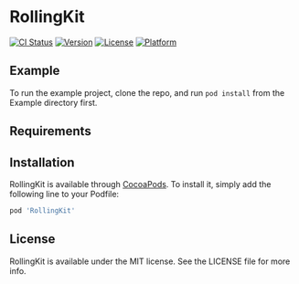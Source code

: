 # RollingKit

[![CI Status](http://img.shields.io/travis/Max/RollingKit.svg?style=flat)](https://travis-ci.org/Max/RollingKit)
[![Version](https://img.shields.io/cocoapods/v/RollingKit.svg?style=flat)](http://cocoapods.org/pods/RollingKit)
[![License](https://img.shields.io/cocoapods/l/RollingKit.svg?style=flat)](http://cocoapods.org/pods/RollingKit)
[![Platform](https://img.shields.io/cocoapods/p/RollingKit.svg?style=flat)](http://cocoapods.org/pods/RollingKit)

## Example

To run the example project, clone the repo, and run `pod install` from the Example directory first.

## Requirements

## Installation

RollingKit is available through [CocoaPods](http://cocoapods.org). To install
it, simply add the following line to your Podfile:

```ruby
pod 'RollingKit'
```
## License

RollingKit is available under the MIT license. See the LICENSE file for more info.
